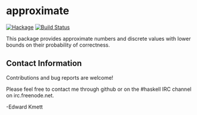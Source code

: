 approximate
===========

[![Hackage](https://img.shields.io/hackage/v/approximate.svg)](https://hackage.haskell.org/package/approximate) [![Build Status](https://github.com/ekmett/approximate/workflows/Haskell-CI/badge.svg)](https://github.com/ekmett/approximate/actions?query=workflow%3AHaskell-CI)

This package provides approximate numbers and discrete values with lower bounds on their probability of correctness.

Contact Information
-------------------

Contributions and bug reports are welcome!

Please feel free to contact me through github or on the #haskell IRC channel on irc.freenode.net.

-Edward Kmett

